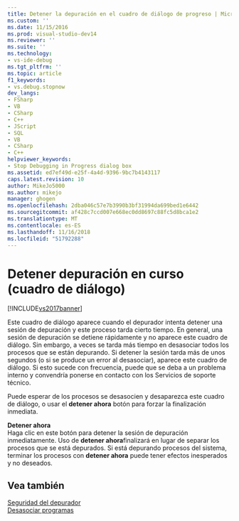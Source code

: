 ```yaml
---
title: Detener la depuración en el cuadro de diálogo de progreso | Microsoft Docs
ms.custom: ''
ms.date: 11/15/2016
ms.prod: visual-studio-dev14
ms.reviewer: ''
ms.suite: ''
ms.technology:
- vs-ide-debug
ms.tgt_pltfrm: ''
ms.topic: article
f1_keywords:
- vs.debug.stopnow
dev_langs:
- FSharp
- VB
- CSharp
- C++
- JScript
- SQL
- VB
- CSharp
- C++
helpviewer_keywords:
- Stop Debugging in Progress dialog box
ms.assetid: ed7ef49d-e25f-4a4d-9396-9bc7b4143117
caps.latest.revision: 10
author: MikeJo5000
ms.author: mikejo
manager: ghogen
ms.openlocfilehash: 2dba046c57e7b3990b3bf31994da699bed1e6442
ms.sourcegitcommit: af428c7ccd007e668ec0dd8697c88fc5d8bca1e2
ms.translationtype: MT
ms.contentlocale: es-ES
ms.lasthandoff: 11/16/2018
ms.locfileid: "51792288"
---
```

# <a name="stop-debugging-in-progress-dialog-box"></a>Detener depuración en curso (cuadro de diálogo)
[!INCLUDE[vs2017banner](../includes/vs2017banner.md)]

Este cuadro de diálogo aparece cuando el depurador intenta detener una sesión de depuración y este proceso tarda cierto tiempo. En general, una sesión de depuración se detiene rápidamente y no aparece este cuadro de diálogo. Sin embargo, a veces se tarda más tiempo en desasociar todos los procesos que se están depurando. Si detener la sesión tarda más de unos segundos (o si se produce un error al desasociar), aparece este cuadro de diálogo. Si esto sucede con frecuencia, puede que se deba a un problema interno y convendría ponerse en contacto con los Servicios de soporte técnico.  
  
 Puede esperar de los procesos se desasocien y desaparezca este cuadro de diálogo, o usar el **detener ahora** botón para forzar la finalización inmediata.  
  
 **Detener ahora**  
 Haga clic en este botón para detener la sesión de depuración inmediatamente. Uso de **detener ahora**finalizará en lugar de separar los procesos que se está depurados. Si está depurando procesos del sistema, terminar los procesos con **detener ahora** puede tener efectos inesperados y no deseados.  
  
## <a name="see-also"></a>Vea también  
 [Seguridad del depurador](../debugger/debugger-security.md)   
 [Desasociar programas](http://msdn.microsoft.com/en-us/f2c756c2-8079-474b-94c2-01c19a141a01)



